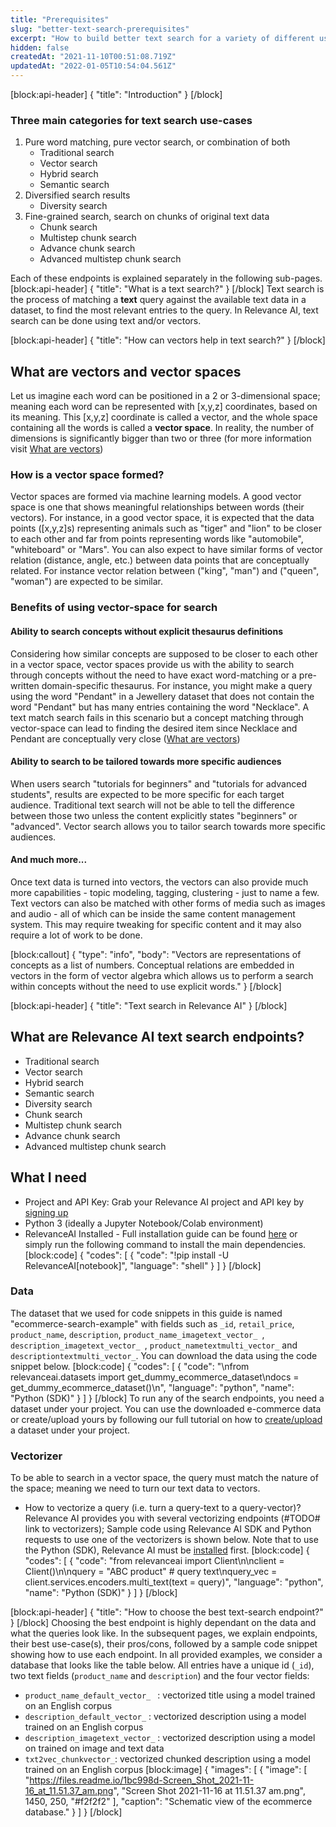 ```yaml
---
title: "Prerequisites"
slug: "better-text-search-prerequisites"
excerpt: "How to build better text search for a variety of different use cases"
hidden: false
createdAt: "2021-11-10T00:51:08.719Z"
updatedAt: "2022-01-05T10:54:04.561Z"
---
```

[block:api-header]
{
  "title": "Introduction"
}
[/block]

### Three main categories for text search use-cases
1. Pure word matching, pure vector search, or combination of both
     * Traditional search
     * Vector search
     * Hybrid search
     * Semantic search
2. Diversified search results
     * Diversity search
3. Fine-grained search, search on chunks of original text data
     * Chunk search
     * Multistep chunk search
     * Advance chunk search
     * Advanced multistep chunk search

Each of these endpoints is explained separately in the following sub-pages.
[block:api-header]
{
  "title": "What is a text search?"
}
[/block]
Text search is the process of matching a **text** query against the available text data in a dataset, to find the most relevant entries to the query. In Relevance AI, text search can be done using text and/or vectors.

[block:api-header]
{
  "title": "How can vectors help in text search?"
}
[/block]
## What are vectors and vector spaces

Let us imagine each word can be positioned in a 2 or 3-dimensional space; meaning each word can be represented with [x,y,z] coordinates, based on its meaning. This [x,y,z] coordinate is called a vector, and the whole space containing all the words is called a **vector space**. In reality, the number of dimensions is significantly bigger than two or three (for more information visit [What are vectors](doc:what-are-vectors))

### How is a vector space formed?
Vector spaces are formed via machine learning models. A good vector space is one that shows meaningful relationships between words (their vectors). For instance, in a good vector space, it is expected that the data points ([x,y,z]s) representing animals such as "tiger" and "lion" to be closer to each other and far from points representing words like "automobile", "whiteboard" or "Mars".
You can also expect to have similar forms of vector relation (distance, angle, etc.) between data points that are conceptually related. For instance vector relation between ("king", "man") and ("queen", "woman") are expected to be similar.

### Benefits of using vector-space for search

#### Ability to search concepts without explicit thesaurus definitions

Considering how similar concepts are supposed to be closer to each other in a vector space, vector spaces provide us with the ability to search through concepts without the need to have exact word-matching or a pre-written domain-specific thesaurus. For instance, you might make a query using the word "Pendant" in a Jewellery dataset that does not contain the word "Pendant" but has many entries containing the word "Necklace". A text match search fails in this scenario but a concept matching through vector-space can lead to finding the desired item since Necklace and Pendant are conceptually very close ([What are vectors](doc:what-are-vectors))

#### Ability to search to be tailored towards more specific audiences

When users search "tutorials for beginners" and "tutorials for advanced students", results are expected to be more specific for each target audience. Traditional text search will not be able to tell the difference between those two unless the content explicitly states "beginners" or "advanced". Vector search allows you to tailor search towards more specific audiences.

#### And much more...

Once text data is turned into vectors, the vectors can also provide much more capabilities - topic modeling, tagging, clustering - just to name a few.  Text vectors can also be matched with other forms of media such as images and audio - all of which can be inside the same content management system. This may require tweaking for specific content and it may also require a lot of work to be done.

[block:callout]
{
  "type": "info",
  "body": "Vectors are representations of concepts as a list of numbers. Conceptual relations are embedded in vectors in the form of vector algebra which allows us to perform a search within concepts without the need to use explicit words."
}
[/block]

[block:api-header]
{
  "title": "Text search in Relevance AI"
}
[/block]
## What are Relevance AI text search endpoints?
* Traditional search
* Vector search
* Hybrid search
* Semantic search
* Diversity search
* Chunk search
* Multistep chunk search
* Advance chunk search
* Advanced multistep chunk search

## What I need
* Project and API Key: Grab your Relevance AI project and API key by [signing up](https://cloud.relevance.ai/ )
* Python 3 (ideally a Jupyter Notebook/Colab environment)
* RelevanceAI Installed - Full installation guide can be found [here](https://docs.relevance.ai/docs/installation) or
simply run the following command to install the main dependencies.
[block:code]
{
  "codes": [
    {
      "code": "!pip install -U RelevanceAI[notebook]",
      "language": "shell"
    }
  ]
}
[/block]
### Data
The dataset that we used for code snippets in this guide is named "ecommerce-search-example" with fields such as `_id`, `retail_price`, `product_name`, `description`, `product_name_imagetext_vector_ `, `description_imagetext_vector_ `, `product_nametextmulti_vector_` and `descriptiontextmulti_vector_`. You can download the data using the code snippet below.
[block:code]
{
  "codes": [
    {
      "code": "\nfrom relevanceai.datasets import get_dummy_ecommerce_dataset\ndocs = get_dummy_ecommerce_dataset()\n",
      "language": "python",
      "name": "Python (SDK)"
    }
  ]
}
[/block]
To run any of the search endpoints, you need a dataset under your project. You can use the downloaded e-commerce data or create/upload yours by following our full tutorial on how to [create/upload](https://docs.relevance.ai/docs/creating-a-dataset-prerequisites) a dataset under your project.


### Vectorizer
To be able to search in a vector space, the query must match the nature of the space; meaning we need to turn our text data to vectors.

* How to vectorize a query (i.e. turn a query-text to a query-vector)? Relevance AI provides you with several vectorizing endpoints (#TODO# link to vectorizers); Sample code using Relevance AI SDK and Python requests to use one of the vectorizers is shown below. Note that to use the Python (SDK), Relevance AI must be [installed](https://docs.relevance.ai/docs/installation) first.
[block:code]
{
  "codes": [
    {
      "code": "from relevanceai import Client\n\nclient = Client()\n\nquery = \"ABC product\"      # query text\nquery_vec = client.services.encoders.multi_text(text = query)",
      "language": "python",
      "name": "Python (SDK)"
    }
  ]
}
[/block]

[block:api-header]
{
  "title": "How to choose the best text-search endpoint?"
}
[/block]
Choosing the best endpoint is highly dependant on the data and what the queries look like. In the subsequent pages, we explain endpoints, their best use-case(s), their pros/cons, followed by a sample code snippet showing how to use each endpoint.
In all provided examples, we consider a database that looks like the table below. All entries have a unique id (`_id`), two text fields (`product_name` and `description`) and the  four vector fields:
* `product_name_default_vector_ ` : vectorized title using a model trained on an English corpus
* `description_default_vector_` : vectorized description using a model trained on an English corpus
* `description_imagetext_vector_` : vectorized description using a model on trained on image and text data
* `txt2vec_chunkvector_`: vectorized chunked description using a model trained on an English corpus
[block:image]
{
  "images": [
    {
      "image": [
        "https://files.readme.io/1bc998d-Screen_Shot_2021-11-16_at_11.51.37_am.png",
        "Screen Shot 2021-11-16 at 11.51.37 am.png",
        1450,
        250,
        "#f2f2f2"
      ],
      "caption": "Schematic view of the ecommerce database."
    }
  ]
}
[/block]